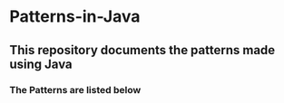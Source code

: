 <h1>Patterns-in-Java</h1>
<h2>This repository documents the patterns made using Java</h2>
<h3>The Patterns are listed below</h3>
